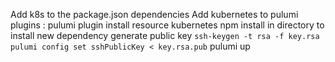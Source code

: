 Add k8s to the package.json dependencies
Add kubernetes to pulumi plugins : pulumi plugin install resource kubernetes 
npm install in directory to install new dependency
generate public key
`ssh-keygen -t rsa -f key.rsa`
`pulumi config set sshPublicKey < key.rsa.pub`
pulumi up

